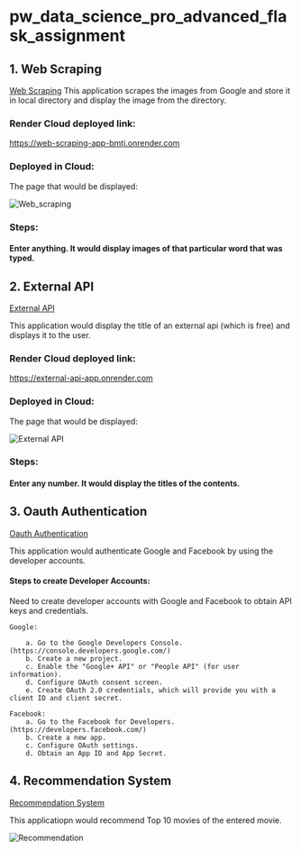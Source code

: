 # pw_data_science_pro_advanced_flask_assignment

## 1. Web Scraping

[Web Scraping](https://github.com/Hansa26/pw_data_science_pro_advanced_flask_assignment/tree/main/01%20Web%20Scrapping)
This application scrapes the images from Google and store it in local directory and display the image from the directory. 

### Render Cloud deployed link: 

https://web-scraping-app-bmtj.onrender.com


### Deployed in Cloud: 

The page that would be displayed:

![Web_scraping](https://github.com/Hansa26/pw_data_science_flask_web_scraping_app/assets/76100155/00535d1e-40d0-4e65-9275-642f49abd796)

### Steps:
#### Enter anything. It would display images of that particular word that was typed.


## 2. External API

[External API](https://github.com/Hansa26/pw_data_science_pro_advanced_flask_assignment/tree/main/02%20External%20API)

This application would display the title of an external api (which is free) and displays it to the user.

### Render Cloud deployed link: 

https://external-api-app.onrender.com

### Deployed in Cloud:

The page that would be displayed:

![External API](https://github.com/Hansa26/pw_data_science_pro_advanced_flask_assignment/assets/76100155/c0b37990-bc62-4dbc-b8b5-abcb07a1726a)

### Steps:
#### Enter any number. It would display the titles of the contents.


## 3. Oauth Authentication

[Oauth Authentication](https://github.com/Hansa26/pw_data_science_pro_advanced_flask_assignment/tree/main/03%20OAuth2%20Authentication)

This application would authenticate Google and Facebook by using the developer accounts.

#### Steps to create Developer Accounts:
Need to create developer accounts with Google and Facebook to obtain API keys and credentials.

    Google:

        a. Go to the Google Developers Console. (https://console.developers.google.com/)
        b. Create a new project.
        c. Enable the "Google+ API" or "People API" (for user information).
        d. Configure OAuth consent screen.
        e. Create OAuth 2.0 credentials, which will provide you with a client ID and client secret.

    Facebook:
        a. Go to the Facebook for Developers. (https://developers.facebook.com/)
        b. Create a new app.
        c. Configure OAuth settings.
        d. Obtain an App ID and App Secret.

## 4. Recommendation System

[Recommendation System](https://github.com/Hansa26/pw_data_science_pro_advanced_flask_assignment/tree/main/04%20Recommendation%20System)

This applicatiopn would recommend Top 10 movies of the entered movie.

![Recommendation](https://github.com/Hansa26/pw_data_science_pro_advanced_flask_assignment/assets/76100155/d6d69605-a121-4eb5-b491-8d625918a8a6)

